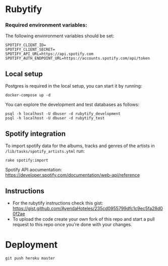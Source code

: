 # Rubytify

### Required environment variables:

The following envinronment variables should be set:

```
SPOTIFY_CLIENT_ID=
SPOTIFY_CLIENT_SECRET=
SPOTIFY_API_URL=https://api.spotify.com
SPOTIFY_AUTH_ENDPOINT_URL=https://accounts.spotify.com/api/token
```

## Local setup

Postgres is required in the local setup, you can start it by running:

```
docker-compose up -d
```


You can explore the development and test databases as follows:

```
psql -h localhost -U dbuser -d rubytify_development
psql -h localhost -U dbuser -d rubytify_test
```


## Spotify integration


To import spotify data for the albums, tracks and genres of the artists in `/lib/tasks/spotify_artists.ytml` run:

```
rake spotify:import
```

Spotify API aocumentation: https://developer.spotify.com/documentation/web-api/reference

## Instructions

- For the rubytify instructions check this gist: https://gist.github.com/AyendaHoteles/235cd0955799dfc1c9ec5fa28d00f2ae 
- To upload the code create your own fork of this repo and start a pull request to this repo once you're done with your changes.


# Deployment

```
git push heroku master
```
